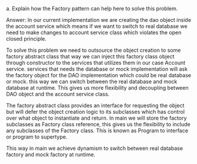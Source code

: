 a. Explain how the Factory pattern can help here to solve this problem.

Answer: In our current implementation we are creating the dao object inside the account service
which means if we want to switch to real database we need to make changes to account service
class which violates the open closed principle. 

To solve this problem we need to outsource the object creation to some factory abstract class
that way we can inject this factory class object through constructor to the services that utilizes them
in our case Account service. services that needs the database or mock implementation will ask the 
factory object for the DAO implementation which could be real database or mock. this way we can switch 
between the real database and mock database at runtime. This gives us more flexibility and decoupling 
between DAO object and the account service class.

The factory abstract class provides an interface for requesting the object but will defer the object
creation logic to its subclasses which has control over what object to instantiate and return.
In main we will store the factory subclasses as Factory class reference, this gives us the flexibility
to include any subclasses of the Factory class. This is known as Program to interface or program to supertype.

This way in main we achieve dynamism to switch between real database factory and mock factory at runtime.